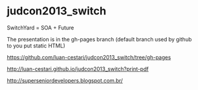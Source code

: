 judcon2013_switch
=================

SwitchYard = SOA + Future

The presentation is in the gh-pages branch (default branch used by github to you put static HTML)

https://github.com/luan-cestari/judcon2013_switch/tree/gh-pages

http://luan-cestari.github.io/judcon2013_switch?print-pdf

http://superseniordevelopers.blogspot.com.br/
